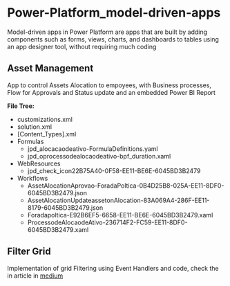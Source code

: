 # Power-Platform_model-driven-apps
Model-driven apps in Power Platform are apps that are built by adding components such as forms, views, charts, and dashboards to tables using an app designer tool, without requiring much coding

## Asset Management
App to control Assets Alocation to empoyees, with Business processes, Flow for Approvals and Status update and an embedded Power BI Report


**File Tree:**

- customizations.xml
- solution.xml
- [Content_Types].xml
- Formulas
   - jpd_alocacaodeativo-FormulaDefinitions.yaml
   - jpd_oprocessodealocaodeativo-bpf_duration.xaml
- WebResources
   - jpd_check_icon22B75A40-0F58-EE11-BE6E-6045BD3B2479
- Workflows
     - AssetAlocationAprovao-ForadaPoltica-0B4D25B8-025A-EE11-8DF0-6045BD3B2479.json
     - AssetAlocationUpdateassetonAlocation-83A069A4-286F-EE11-8179-6045BD3B2479.json
     - Foradapoltica-E92B6EF5-6658-EE11-BE6E-6045BD3B2479.xaml
     - ProcessodeAlocaodeAtivo-236714F2-FC59-EE11-8DF0-6045BD3B2479.xaml

## Filter Grid
Implementation of grid Filtering using Event Handlers and code, check the in article in [medium](https://medium.com/@jean.dosher/how-to-filter-subgrid-in-a-model-driven-app-using-code-e9bca0e6562f)
        
